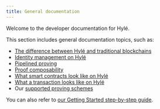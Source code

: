```yaml
---
title: General documentation
---
```


Welcome to the developer documentation for Hylé.

This section includes general documentation topics, such as:

- [The difference between Hylé and traditional blockchains](./hyle-vs-vintage-blockchains.md)
- [Identity management on Hylé](./identity.md)
- [Pipelined proving](./pipelined-proving.md)
- [Proof composability](./proof-composability.md)
- [What smart contracts look like on Hylé](./smart-contracts.md)
- [What a transaction looks like on Hylé](./transaction.md)
- Our [supported proving schemes](./supported-proving-schemes.md)

You can also refer to [our Getting Started step-by-step guide](..//quickstart/index.md).
